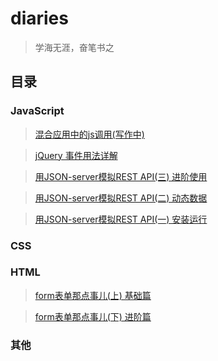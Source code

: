 # diaries
> 学海无涯，奋笔书之

## 目录

### JavaScript
>[混合应用中的js调用(写作中)](./2016-06/js-in-hybird-app.md)

>[jQuery 事件用法详解](./2016-06/jquery-event.md)

>[用JSON-server模拟REST API(三) 进阶使用](./2016-06/json-server&mock-3rd.md)

>[用JSON-server模拟REST API(二) 动态数据](./2016-06/json-server&mock-2nd.md)

>[用JSON-server模拟REST API(一) 安装运行](./2016-06/json-server&mock-1st.md)

### CSS

### HTML
>[form表单那点事儿(上) 基础篇](./2016-06/form-base.md)

>[form表单那点事儿(下) 进阶篇](./2016-06/form-skill.md)

### 其他
